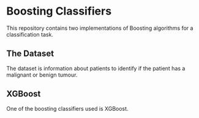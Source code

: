 # Boosting Classifiers
This repository contains two implementations of Boosting algorithms for a classification task.

## The Dataset
The dataset is information about patients to identify if the patient has a malignant or benign tumour.

## XGBoost
One of the boosting classifiers used is XGBoost.

